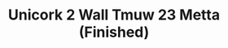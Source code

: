 ---
title: Unicork 2 Wall Tmuw 23 Metta (Finished)
designer: To Market
image_primary: img/METTA_WALL%20(NAT%20FINISHED)_DSC_3276.jpg
href: https://www.tomkt.com/unicork-2-swatches
description: "11.82%22%20x%2023.63%22%20TILES"
tags: 
  - to-market
  - cork-flooring
category: cork-flooring
subtitle: 
manufacturer: ToMarket
slug: /manufacturers/to-market/cork-flooring/to-market-unicork-2-wall-tmuw-23-metta-finished
---